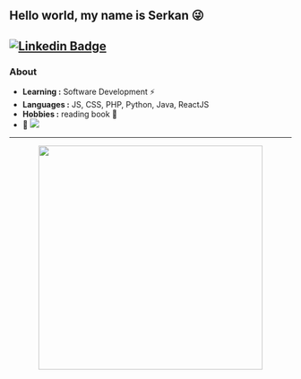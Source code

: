 
## Hello world, my name is Serkan :stuck_out_tongue_winking_eye:

[![Linkedin Badge](https://img.shields.io/badge/LinkedIn-0077B5?style=for-the-badge&logo=linkedin&logoColor=white&link=https://www.https://www.linkedin.com/in/serkan-var%C4%B1%C5%9Fl%C4%B1-290788212//)](https://www.linkedin.com/in/onurerkantoros/)
---------------------------------------------------------------------------------------------------------------------------------------------------------------------------------
### About

-  **Learning :** Software Development :zap:
-  **Languages :** JS, CSS, PHP, Python, Java, ReactJS
-  **Hobbies :** reading book 📖
-  :purple_heart: <img src="https://img.shields.io/badge/Linux_Mint-87CF3E?style=for-the-badge&logo=linux-mint&logoColor=white" /> 
 

---------------------------------------------------------------------------------------------------------------------------------------------------------------------------------



<div id="header" align="center">
  <img src="https://media.giphy.com/media/ZVik7pBtu9dNS/giphy.gif" width="400"/>
</div>
